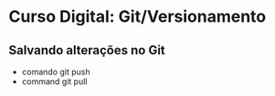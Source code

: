 # Curso Digital: Git/Versionamento

## Salvando alterações no Git
* comando git push
* command git pull

